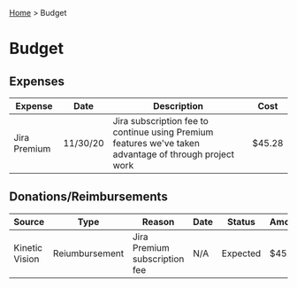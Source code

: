 [Home](../README.md) > Budget

# Budget

## Expenses

| Expense | Date | Description | Cost |
| ------- | ---- | ----------- | ---- |
| Jira Premium | 11/30/20 | Jira subscription fee to continue using Premium features we've taken advantage of through project work | $45.28 |

## Donations/Reimbursements

| Source | Type | Reason | Date | Status | Amount |
| ------ | ---- | ------ | ---- | ------ | ------ |
| Kinetic Vision | Reiumbursement | Jira Premium subscription fee | N/A | Expected | $45.28 |